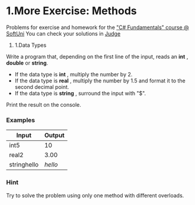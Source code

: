 ﻿# 1.More Exercise: Methods

Problems for exercise and homework for the [&quot;C#  Fundamentals&quot; course @ SoftUni](https://softuni.bg/modules/57/tech-module-4-0)
You can check your solutions in [Judge](https://judge.softuni.bg/Contests/1287)

1. 1.Data Types

Write a program that, depending on the first line of the input, reads an  **int** ,  **double**  or  **string**.

- If the data type is **int** , multiply the number by 2.
- If the data type is **real** , multiply the number by 1.5 and format it to the second decimal point.
- If the data type is **string** , surround the input with &quot;$&quot;.

Print the result on the console.

### Examples

| **Input** | **Output** |
| --- | --- |
| int5 | 10 |
| real2 | 3.00 |
| stringhello | $hello$ |

### Hint

Try to solve the problem using only one method with different overloads.

